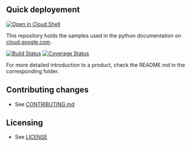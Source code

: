 ## Quick deployement

[![Open in Cloud Shell][shell_img]][shell_link]

[shell_img]: http://gstatic.com/cloudssh/images/open-btn.png
[shell_link]: https://console.cloud.google.com/cloudshell/open?git_repo=https://github.com/GoogleCloudPlatform/python-docs-samples&page=editor&open_in_editor=./README.md

This repository holds the samples used in the python documentation on [cloud.google.com](https://cloud.google.com).

[![Build Status](https://travis-ci.org/GoogleCloudPlatform/python-docs-samples.svg)](https://travis-ci.org/GoogleCloudPlatform/python-docs-samples)
[![Coverage Status](https://coveralls.io/repos/github/GoogleCloudPlatform/python-docs-samples/badge.svg?branch=HEAD)](https://coveralls.io/github/GoogleCloudPlatform/python-docs-samples?branch=HEAD)

For more detailed introduction to a product, check the README.md in the
corresponding folder.

## Contributing changes

* See [CONTRIBUTING.md](CONTRIBUTING.md)

## Licensing

* See [LICENSE](LICENSE)
